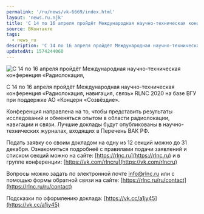 ```yaml
---
permalink: '/ru/news/vk-6669/index.html'
layout: 'news.ru.njk'
title: 'С 14 по 16 апреля пройдёт Международная научно-техническая конференция «Радиолокация, навигация'
source: ВКонтакте
tags:
  - news_ru
description: 'С 14 по 16 апреля пройдёт Международная научно-техническая конференция «Радиолокация,'
updatedAt: 1574244060
---
```

![С 14 по 16 апреля пройдёт Международная научно-техническая конференция «Радиолокация,](https://sun9-34.userapi.com/impf/c855628/v855628262/172eae/6WVMCOAfCaI.jpg?size=1280x853&quality=96&sign=e842a7784f2135eda7f93da58b636514&c_uniq_tag=rN8_NzYiyWAWU47g7FrSldYnbjwWSDbvlScmtDZyYC4&type=album)

С 14 по 16 апреля пройдёт Международная научно-техническая конференция «Радиолокация, навигация, связь» RLNC 2020 на базе ВГУ при поддержке АО «Концерн «Созвёздие».

Конференция направлена на то, чтобы представить результаты исследований и обменяться опытом в области радиолокации, навигации и связи. Лучшие доклады будут опубликованы в научно-технических журналах, входящих в Перечень ВАК РФ.

Подать заявку со своим докладом на одну из 12 секций можно до 31 декабря. Ознакомиться подробнеё с правилами подачи заявлений и списком секций можно на сайте: [https://rlnc.ru](https://rlnc.ru) и в группе конференции: [https://vk.com/rlncru](https://vk.com/rlncru)

Вопросы можно задать по электронной почте info@rlnc.ru или с помощью формы обратной связи на сайте: [https://rlnc.ru/ru/contact](https://rlnc.ru/ru/contact)

Подсказки по оформлению доклада: [https://vk.cc/a1jy45](https://vk.cc/a1jy45)
